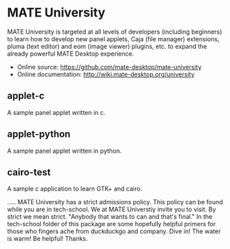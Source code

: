 MATE University
===============

MATE University is targeted at all levels of developers (including
beginners) to learn how to develop new panel applets, Caja (file manager)
extensions, pluma (text editor) and eom (image viewer) plugins, etc. to
expand the already powerful MATE Desktop experience.

  * Online source: https://github.com/mate-desktop/mate-university
  * Online documentation: http://wiki.mate-desktop.org/university



applet-c
--------

A sample panel applet written in c.


applet-python
-------------

A sample panel applet written in python.


cairo-test
----------

A sample c application to learn GTK+ and cairo.

.....
MATE University has a strict admissions policy. This policy can be found
while you are in tech-school. We at MATE Universtiy invite you to visit.
By strict we mean strict.
    "Anybody that wants to can and that's final."
In the tech-school folder of this package are some hopefully helpful
primers for those who fingers ache from duckduckgo and company.
Dive in! The water is warm! Be helpful! Thanks.
